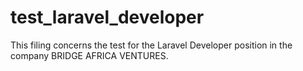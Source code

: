# test_laravel_developer
This filing concerns the test for the Laravel Developer position in the company BRIDGE AFRICA VENTURES.
